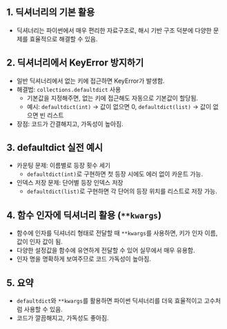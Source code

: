 
## 1. 딕셔너리의 기본 활용

- 딕셔너리는 파이썬에서 매우 편리한 자료구조로, 해시 기반 구조 덕분에 다양한 문제를 효율적으로 해결할 수 있음.

## 2. 딕셔너리에서 KeyError 방지하기

- 일반 딕셔너리에서 없는 키에 접근하면 KeyError가 발생함.
- 해결법: `collections.defaultdict` 사용
    - 기본값을 지정해주면, 없는 키에 접근해도 자동으로 기본값이 할당됨.
    - 예시: `defaultdict(int)` → 값이 없으면 0, `defaultdict(list)` → 값이 없으면 빈 리스트
- 장점: 코드가 간결해지고, 가독성이 높아짐.

## 3. defaultdict 실전 예시

- 카운팅 문제: 이름별로 등장 횟수 세기
    - `defaultdict(int)`로 구현하면 첫 등장 시에도 에러 없이 카운트 가능.
- 인덱스 저장 문제: 단어별 등장 인덱스 저장
    - `defaultdict(list)`로 구현하면 각 단어의 등장 위치를 리스트로 저장 가능.

## 4. 함수 인자에 딕셔너리 활용 (`**kwargs`)

- 함수에 인자를 딕셔너리 형태로 전달할 때 `**kwargs`를 사용하면, 키가 인자 이름, 값이 인자 값이 됨.
- 다양한 설정값을 함수에 유연하게 전달할 수 있어 실무에서 매우 유용함.
- 인자 명을 명확하게 보여주므로 코드 가독성이 높아짐.

## 5. 요약

- `defaultdict`와 `**kwargs`를 활용하면 파이썬 딕셔너리를 더욱 효율적이고 고수처럼 사용할 수 있음.
- 코드가 깔끔해지고, 가독성도 좋아짐.